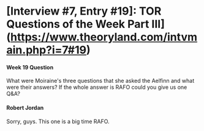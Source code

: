 # [Interview #7, Entry #19]: TOR Questions of the Week Part III](https://www.theoryland.com/intvmain.php?i=7#19)

#### Week 19 Question

What were Moiraine's three questions that she asked the Aelfinn and what were their answers? If the whole answer is RAFO could you give us one Q&A?

#### Robert Jordan

Sorry, guys. This one is a big time RAFO.

